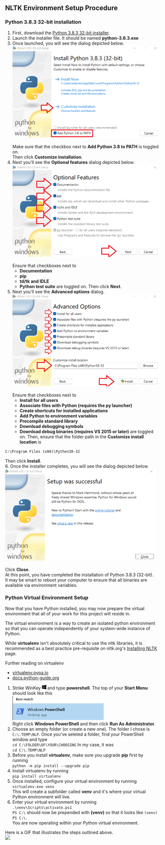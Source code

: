 ## NLTK Environment Setup Procedure  
### Python 3.8.3 32-bit installation  
   1. First, download the [Python 3.8.3 32-bit installer](https://www.python.org/ftp/python/3.8.3/python-3.8.3.exe).  
   2. Launch the installer file. It should be named **python-3.8.3.exe**  
   3. Once launched, you will see the dialog depicted below.  
   <img src="https://github.com/nstevens1040/NLP/blob/main/images/1.png" height="300px" width="auto"><br>  
   Make sure that the checkbox next to **Add Python 3.8 to PATH** is toggled on.  
   Then click **Customize installation**.  
   4. Next you'll see the **Optional features** dialog depicted below.  
   <img src="https://github.com/nstevens1040/NLP/blob/main/images/2.png" height="300px" width="auto"><br>  
   Ensure that checkboxes next to 
      - **Documentation**
      - **pip**
      - **td/tk and IDLE**
      - **Python test suite** are toggled on.
   Then click **Next**.  
   5. Next you'll see the **Advanced options** dialog.  
   <img src="https://github.com/nstevens1040/NLP/blob/main/images/4.png" height="300px" width="auto"><br>  
   Ensure that checkboxes next to 
      - **Install for all users**
      - **Associate files with Python (requires the py launcher)**
      - **Create shortcuts for installed applications**
      - **Add Python to environment variables**
      - **Precompile standard library**
      - **Download debugging symbols**
      - **Download debug binaries (requires VS 2015 or later)** are toggled on.
       Then, ensure that the folder path in the **Customize install location** is<br>  
```bat
C:\Program Files (x86)\Python38-32
```  
   Then click **Install**.  
   6. Once the installer completes, you will see the dialog depicted below.  
   <img src="https://github.com/nstevens1040/NLP/blob/main/images/5.png" height="300px" width="auto"><br>  
   Click **Close**.  
   At this point, you have completed the installation of Python 3.8.3 (32-bit).  
   It may be smart to reboot your computer to ensure that all binaries are available via environment variables.  
  

### Python Virtual Environment Setup  
Now that you have Python installed, you may now prepare the virtual environment that all of your work for this project will reside in.  
  
The virtual environment is a way to create an isolated python environment so that you can operate independently of your system-wide instance of Python.  
  
While **virtualenv** isn't absolutely critical to use the nltk libraries, it is recommended as a best practice pre-requisite on nltk.org's [Installing NLTK](https://www.nltk.org/install.html) page.  
  
Further reading on virtualenv
   - [virtualenv.pypa.io](https://virtualenv.pypa.io/en/latest/)
   - [docs.python-guide.org](https://docs.python-guide.org/dev/virtualenvs/#lower-level-virtualenv)  
  
   1. Strike WinKey <img height=16px width=auto src="https://raw.githubusercontent.com/nstevens1040/images/main/winkey.svg"/> and type **powershell**. The top of your **Start Menu** should look like this<br><img height="80px" src="https://raw.githubusercontent.com/nstevens1040/NLP/main/images/sm_ps.png"><br>Right click **Windows PowerShell** and then click **Run As Administrator**.
   2. Choose an empty folder (or create a new one). The folder I chose is ```C:\.TEMP\NLP```. Once you've seleted a folder, find your PowerShell window and type <br>```cd C:\FOLDER\OF\YOUR\CHOOSING```
   In my case, it was <br>```cd C:\.TEMP\NLP```
   3. Before you install **virtualenv**, make sure you upgrade **pip** first by running<br>```python -m pip install --upgrade pip```<br>
   4. Install virtualenv by running<br>```pip install virtualenv```
   5. Once installed, configure your virtual environment by running<br>```virtualenv.exe venv```<br>This will create a subfolder called **venv** and it's where your virtual Python environment will live.
   6. Enter your virtual environment by running<br>```.\venv\Scripts\activate.ps1```<br>```PS C:\``` should now be prepended with **(venv)** so that it looks like ``(venv) PS C:\``. <br>You are now operating within your Python virtual environment.  
  
Here is a GIF that illustrates the steps outlined above.  
<img src="https://raw.githubusercontent.com/nstevens1040/NLP/main/images/render1645828356817.gif"><br>
